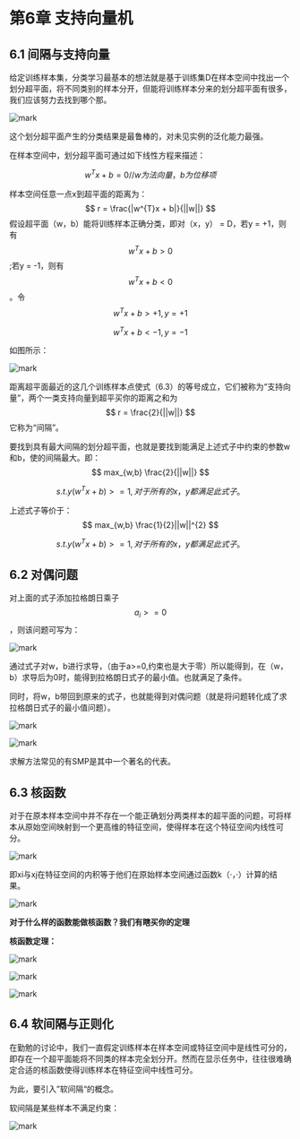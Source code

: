 # 第6章 支持向量机

## 6.1 间隔与支持向量

给定训练样本集，分类学习最基本的想法就是基于训练集D在样本空间中找出一个划分超平面，将不同类别的样本分开，但能将训练样本分来的划分超平面有很多，我们应该努力去找到哪个那。

![mark](http://p6yio0wew.bkt.clouddn.com/blog/180516/25CLfbldmk.png)

这个划分超平面产生的分类结果是最鲁棒的，对未见实例的泛化能力最强。

在样本空间中，划分超平面可通过如下线性方程来描述：

$$
w^{T}x + b = 0 				//w为法向量，b为位移项
$$

样本空间任意一点x到超平面的距离为：
$$
r = \frac{|w^{T}x + b|}{||w||}
$$
假设超平面（w，b）能将训练样本正确分类，即对（x，y） = D，若y = +1，则有$$w^{T}x + b>0$$;若y = -1，则有$$w^{T}x + b<0$$。令
$$
w^{T}x + b>+1,y = +1
$$

$$
w^{T}x + b<-1,y = -1
$$

如图所示：

![mark](http://p6yio0wew.bkt.clouddn.com/blog/180516/fd64Ha5dHI.png)

距离超平面最近的这几个训练样本点使式（6.3）的等号成立，它们被称为“支持向量”，两个一类支持向量到超平买你的距离之和为
$$
r = \frac{2}{||w||}
$$
它称为“间隔”。

要找到具有最大间隔的划分超平面，也就是要找到能满足上述式子中约束的参数w和b，使的间隔最大。即：
$$
max_{w,b} \frac{2}{||w||}
$$

$$
s.t. y(w^{T}x + b) >=1,对于所有的x，y都满足此式子。
$$

上述式子等价于：
$$
max_{w,b} \frac{1}{2}||w||^{2}
$$

$$
s.t. y(w^{T}x + b) >=1,对于所有的x，y都满足此式子。
$$

## 6.2 对偶问题

对上面的式子添加拉格朗日乘子$$a_{i}>=0$$，则该问题可写为：

![mark](http://p6yio0wew.bkt.clouddn.com/blog/180516/b0c7Dl69j9.png)

通过式子对w，b进行求导，（由于a>=0,约束也是大于零）所以能得到，在（w，b）求导后为0时，能得到拉格朗日式子的最小值。也就满足了条件。

同时，将w，b带回到原来的式子，也就能得到对偶问题（就是将问题转化成了求拉格朗日式子的最小值问题）。

![mark](http://p6yio0wew.bkt.clouddn.com/blog/180516/mDbDg0eAIc.png)

![mark](http://p6yio0wew.bkt.clouddn.com/blog/180516/JfglFk2EDb.png)

求解方法常见的有SMP是其中一个著名的代表。

## 6.3 核函数

对于在原本样本空间中并不存在一个能正确划分两类样本的超平面的问题，可将样本从原始空间映射到一个更高维的特征空间，使得样本在这个特征空间内线性可分。

![mark](http://p6yio0wew.bkt.clouddn.com/blog/180516/0LkmmIijhi.png)

即xi与xj在特征空间的内积等于他们在原始样本空间通过函数k（·，·）计算的结果。

![mark](http://p6yio0wew.bkt.clouddn.com/blog/180516/eG0Kl0lb1L.png)

**对于什么样的函数能做核函数？我们有瞎买你的定理**

**核函数定理：**

![mark](http://p6yio0wew.bkt.clouddn.com/blog/180516/D05dg6Bf31.png)

![mark](http://p6yio0wew.bkt.clouddn.com/blog/180516/14eGIG2JB2.png)

![mark](http://p6yio0wew.bkt.clouddn.com/blog/180516/lFEc3lACj7.png)

## 6.4 软间隔与正则化

在勤勉的讨论中，我们一直假定训练样本在样本空间或特征空间中是线性可分的，即存在一个超平面能将不同类的样本完全划分开。然而在显示任务中，往往很难确定合适的核函数使得训练样本在特征空间中线性可分。

为此，要引入”软间隔“的概念。

软间隔是某些样本不满足约束：

![mark](http://p6yio0wew.bkt.clouddn.com/blog/180517/HJA0IcGlgb.png)









